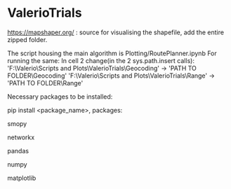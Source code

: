 # ValerioTrials

https://mapshaper.org/ : source for visualising the shapefile, add the entire zipped folder.

The script housing the main algorithm is Plotting/RoutePlanner.ipynb
For running the same:
In cell 2 change(in the 2 sys.path.insert calls):
'F:\\Valerio\\Scripts and Plots\\ValerioTrials\\Geocoding' -> 'PATH TO FOLDER\\Geocoding'
'F:\\Valerio\\Scripts and Plots\\ValerioTrials\\Range' -> 'PATH TO FOLDER\\Range'

Necessary packages to be installed:

pip install <package_name>, packages:

smopy

networkx

pandas

numpy

matplotlib
